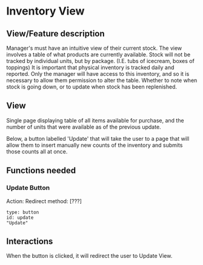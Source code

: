 # Inventory View

## View/Feature description

Manager's must have an intuitive view of their current stock. The view involves a table of what products are currently available. Stock will not be tracked by individual units, but by package. (I.E. tubs of icecream, boxes of toppings) It is important that physical inventory is tracked daily and reported. Only the manager will have access to this inventory, and so it is necessary to allow them permission to alter the table. Whether to note when stock is going down, or to update when stock has been replenished.

## View

Single page displaying table of all items available for purchase, and the number of units that were available as of the previous update.

Below, a button labelled 'Update' that will take the user to a page that will allow them to insert manually new counts of the inventory and submits those counts all at once.

## Functions needed

### Update Button

Action: Redirect
    method: [???]

    type: button
    id: update
    "Update"

## Interactions

When the button is clicked, it will redirect the user to Update View.